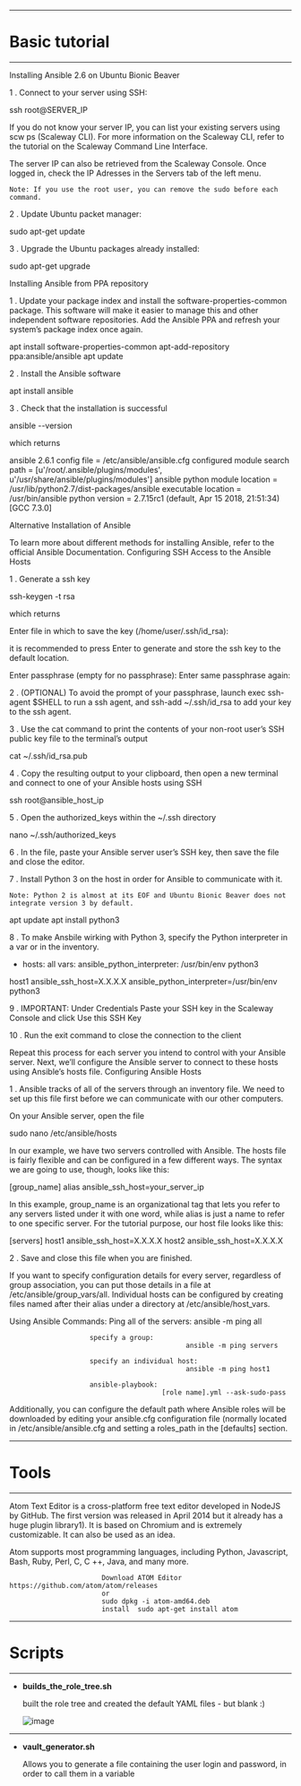  ----------------------------------------------------------------------------------------------
 # Basic tutorial
  ----------------------------------------------------------------------------------------------
Installing Ansible 2.6 on Ubuntu Bionic Beaver

1 . Connect to your server using SSH:

ssh root@SERVER_IP

If you do not know your server IP, you can list your existing servers using scw ps (Scaleway CLI). For more information on the Scaleway CLI, refer to the tutorial on the Scaleway Command Line Interface.

The server IP can also be retrieved from the Scaleway Console. Once logged in, check the IP Adresses in the Servers tab of the left menu.

    Note: If you use the root user, you can remove the sudo before each command.

2 . Update Ubuntu packet manager:

sudo apt-get update

3 . Upgrade the Ubuntu packages already installed:

sudo apt-get upgrade

Installing Ansible from PPA repository

1 . Update your package index and install the software-properties-common package. This software will make it easier to manage this and other independent software repositories. Add the Ansible PPA and refresh your system’s package index once again.

apt install software-properties-common
apt-add-repository ppa:ansible/ansible
apt update

2 . Install the Ansible software

apt install ansible

3 . Check that the installation is successful

ansible --version

which returns

ansible 2.6.1
  config file = /etc/ansible/ansible.cfg
  configured module search path = [u'/root/.ansible/plugins/modules', u'/usr/share/ansible/plugins/modules']
  ansible python module location = /usr/lib/python2.7/dist-packages/ansible
  executable location = /usr/bin/ansible
  python version = 2.7.15rc1 (default, Apr 15 2018, 21:51:34) [GCC 7.3.0]

Alternative Installation of Ansible

To learn more about different methods for installing Ansible, refer to the official Ansible Documentation.
Configuring SSH Access to the Ansible Hosts

1 . Generate a ssh key

ssh-keygen -t rsa

which returns

Enter file in which to save the key (/home/user/.ssh/id_rsa):

it is recommended to press Enter to generate and store the ssh key to the default location.

Enter passphrase (empty for no passphrase):
Enter same passphrase again:

2 . (OPTIONAL) To avoid the prompt of your passphrase, launch exec ssh-agent $SHELL to run a ssh agent, and ssh-add ~/.ssh/id_rsa to add your key to the ssh agent.

3 . Use the cat command to print the contents of your non-root user’s SSH public key file to the terminal’s output

cat ~/.ssh/id_rsa.pub

4 . Copy the resulting output to your clipboard, then open a new terminal and connect to one of your Ansible hosts using SSH

ssh root@ansible_host_ip

5 . Open the authorized_keys within the ~/.ssh directory

nano ~/.ssh/authorized_keys

6 . In the file, paste your Ansible server user’s SSH key, then save the file and close the editor.

7 . Install Python 3 on the host in order for Ansible to communicate with it.

    Note: Python 2 is almost at its EOF and Ubuntu Bionic Beaver does not integrate version 3 by default.

apt update
apt install python3

8 . To make Ansbile wirking with Python 3, specify the Python interpreter in a var or in the inventory.

 - hosts: all
  vars:
    ansible_python_interpreter: /usr/bin/env python3

host1 ansible_ssh_host=X.X.X.X ansible_python_interpreter=/usr/bin/env python3

9 . IMPORTANT: Under Credentials Paste your SSH key in the Scaleway Console and click Use this SSH Key

10 . Run the exit command to close the connection to the client

Repeat this process for each server you intend to control with your Ansible server. Next, we’ll configure the Ansible server to connect to these hosts using Ansible’s hosts file.
Configuring Ansible Hosts

1 . Ansible tracks of all of the servers through an inventory file. We need to set up this file first before we can communicate with our other computers.

On your Ansible server, open the file

sudo nano /etc/ansible/hosts

In our example, we have two servers controlled with Ansible. The hosts file is fairly flexible and can be configured in a few different ways. The syntax we are going to use, though, looks like this:

[group_name]
alias ansible_ssh_host=your_server_ip

In this example, group_name is an organizational tag that lets you refer to any servers listed under it with one word, while alias is just a name to refer to one specific server. For the tutorial purpose, our host file looks like this:

[servers]
host1 ansible_ssh_host=X.X.X.X
host2 ansible_ssh_host=X.X.X.X

2 . Save and close this file when you are finished.

If you want to specify configuration details for every server, regardless of group association, you can put those details in a file at /etc/ansible/group_vars/all. Individual hosts can be configured by creating files named after their alias under a directory at /etc/ansible/host_vars.



Using Ansible Commands:
                        Ping all of the servers:
                                                ansible -m ping all
                                                
                        specify a group:
                                                ansible -m ping servers
                                                 
                        specify an individual host:
                                                ansible -m ping host1
                         
                        ansible-playbook:
                                          [role name].yml --ask-sudo-pass
 
 Additionally, you can configure the default path where Ansible roles will be downloaded by editing your ansible.cfg configuration file
 (normally located in /etc/ansible/ansible.cfg and setting a roles_path in the [defaults] section.
 
 ----------------------------------------------------------------------------------------------
 # Tools
 ----------------------------------------------------------------------------------------------

 Atom Text Editor is a cross-platform free text editor developed in NodeJS by GitHub. The first version was released in April 2014 but it already has a huge plugin library1). It is based on Chromium and is extremely customizable. It can also be used as an idea.

Atom supports most programming languages, including Python, Javascript, Bash, Ruby, Perl, C, C ++, Java, and many more.

                           Download ATOM Editor https://github.com/atom/atom/releases
                           or
                           sudo dpkg -i atom-amd64.deb
                           install  sudo apt-get install atom   
  ----------------------------------------------------------------------------------------------
 # Scripts
 ----------------------------------------------------------------------------------------------
 
 * __builds_the_role_tree.sh__
 
    built the role tree and created the default YAML files - but blank :)
    
    ![image](https://user-images.githubusercontent.com/28867314/134551387-4e1f92ae-6104-4309-9a6d-81c4e2623570.png)

 
  ----------------------------------------------------------------------------------------------
  
  * __vault_generator.sh__
  
    Allows you to generate a file containing the user login and password, in order to call them in a variable
  
